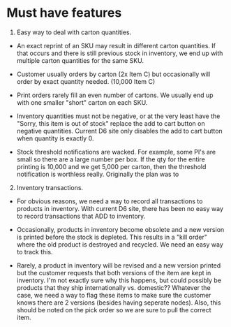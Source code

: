 
# Must have features

1. Easy way to deal with carton quantities.

  - An exact reprint of an SKU may result in different carton quantities. If that occurs and there is still previous stock in inventory, we end up with multiple carton quantities for the same SKU.
  
  - Customer usually orders by carton (2x Item C) but occasionally will order by exact quantity needed. (10,000 Item C)
  
  - Print orders rarely fill an even number of cartons.  We usually end up with one smaller "short" carton on each SKU.
  
  - Inventory quantities must not be negative, or at the very least have the "Sorry, this item is out of stock" replace the add to cart button on negative quantities.  Current D6 site only disables the add to cart button when quantity is exactly 0.

  - Stock threshold notifications are wacked. For example, some PI's are small so there are a large number per box. If the qty for the entire printing is 10,000 and we get 5,000 per carton, then the threshold notification is worthless really. Originally the plan was to 

2. Inventory transactions.

  - For obvious reasons, we need a way to record all transactions to products in inventory.  With current D6 site, there has been no easy way to record transactions that ADD to inventory.  
  
  - Occasionally, products in inventory become obsolete and a new version is printed before the stock is depleted. This results in a "kill order" where the old product is destroyed and recycled. We need an easy way to track this.
  
  - Rarely, a product in inventory will be revised and a new version printed but the customer requests that both versions of the item are kept in inventory.  I'm not exactly sure why this happens, but could possibly be products that they ship internationally vs. domestic??  Whatever the case, we need a way to flag these items to make sure the customer knows there are 2 versions (besides having seperate nodes).  Also, this should be noted on the pick order so we are sure to pull the correct item.


